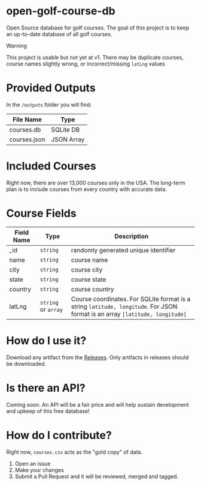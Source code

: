 # open-golf-course-db

Open Source database for golf courses. The goal of this project is to keep an up-to-date database of all golf courses.

> [!WARNING]  
> This project is usable but not yet at v1. There may be duplicate courses, course names slightly wrong, or incorrect/missing `latLng` values

# Provided Outputs

In the `/outputs` folder you will find:

| File Name    | Type       |
| ------------ | ---------- |
| courses.db   | SQLite DB  |
| courses.json | JSON Array |

# Included Courses

Right now, there are over 13,000 courses only in the USA. The long-term plan is to include courses from every country with accurate data.

# Course Fields

| Field Name | Type                | Description                                                                                                                  |
| ---------- | ------------------- | ---------------------------------------------------------------------------------------------------------------------------- |
| \_id       | `string`            | randomly generated unique identifier                                                                                         |
| name       | `string`            | course name                                                                                                                  |
| city       | `string`            | course city                                                                                                                  |
| state      | `string`            | course state                                                                                                                 |
| country    | `string`            | course country                                                                                                               |
| latLng     | `string` or `array` | Course coordinates. For SQLite format is a string `latitude, longitude`. For JSON format is an array `[latitude, longitude]` |

# How do I use it?

Download any artifact from the [Releases](https://github.com/erossdev/open-golf-course-db/releases). Only artifacts in releases should be downloaded.

# Is there an API?

Coming soon. An API will be a fair price and will help sustain development and upkeep of this free database!

# How do I contribute?

Right now, `courses.csv` acts as the "gold copy" of data.

1. Open an issue
2. Make your changes
3. Submit a Pull Request and it will be reviewed, merged and tagged.
